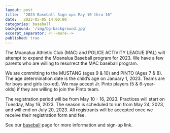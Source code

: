 ```yaml
---
layout: post
title:  "2023 Baseball Sign-ups May 10 thru 16"
date:   2023-05-05 14:00:00
categories: baseball
background: '/img/bg-background.jpg'
excerpt_separator: <!--more-->
published: true
---
```

The Moanalua Athletic Club (MAC) and POLICE ACTIVITY LEAGUE (PAL) will attempt to expand the Moanalua Baseball program for 2023. We have a few parents who are willing to resurrect the MAC baseball program.

We are committing to the MUSTANG (ages 9 & 10) and PINTO (Ages 7 & 8). The age determination date is the child’s age on January 1, 2023. Teams are for boys and girls (co-ed). We may accept Jr. Pinto players (5 & 6-year-olds) if they are willing to join the Pinto team.

The registration period will be from May 10 - 16, 2023. Practices will start on Tuesday, May 16, 2023. The season is scheduled to run from May 24, 2023, and will end on July 20, 2023. All registrants will be accepted once we receive their registration form and fee. 

See our [baseball](/baseball) page for more information and sign-up link.